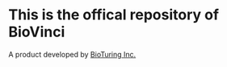 # This is the offical repository of BioVinci
A product developed by [BioTuring Inc.](https://www.bioturing.com)

